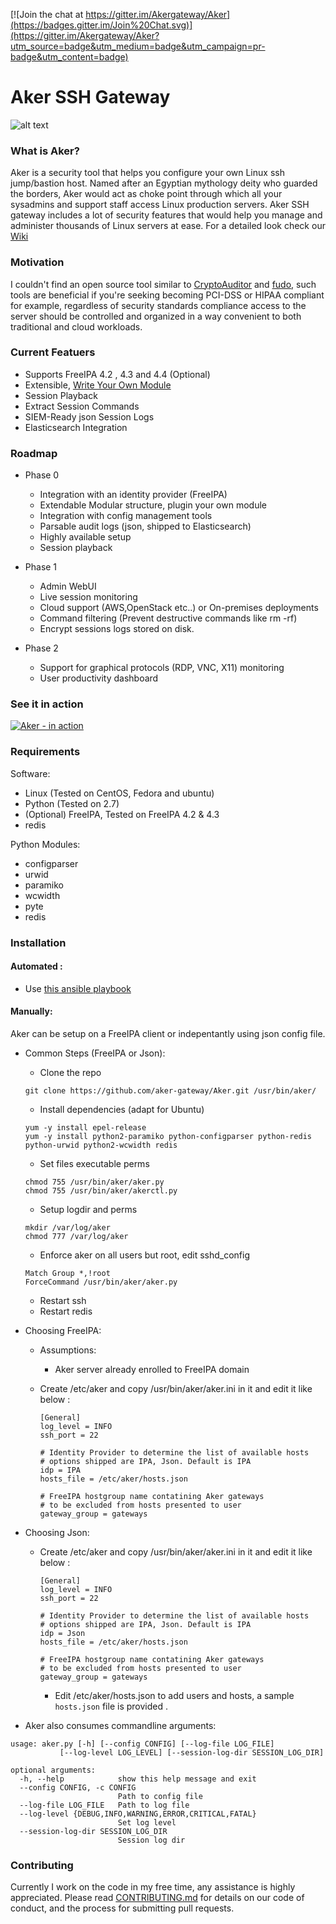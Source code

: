 [![Join the chat at https://gitter.im/Akergateway/Aker](https://badges.gitter.im/Join%20Chat.svg)](https://gitter.im/Akergateway/Aker?utm_source=badge&utm_medium=badge&utm_campaign=pr-badge&utm_content=badge)

# Aker SSH Gateway
![alt text](aker_logo.png "Aker")


### What is Aker?
Aker is a security tool that helps you configure your own Linux ssh jump/bastion host. Named after an Egyptian mythology deity who guarded the borders, Aker would act as choke point through which all your sysadmins and support staff access Linux production servers. Aker SSH gateway includes a lot of security features that would help you manage and administer thousands of Linux servers at ease. For a detailed look check our [Wiki](https://github.com/aker-gateway/Aker/wiki)  


### Motivation
I couldn't find an open source tool similar to [CryptoAuditor](https://www.ssh.com/products/cryptoauditor/) and [fudo](http://www.wheelsystems.com/en/products/wheel-fudo-psm/), such tools  are beneficial if you're seeking becoming PCI-DSS or HIPAA compliant for example, regardless of security standards compliance access to the server should be controlled and organized in a way convenient to both traditional and cloud workloads.


### Current Featuers

* Supports FreeIPA 4.2 , 4.3 and 4.4 (Optional)
* Extensible, [Write Your Own Module](https://github.com/aker-gateway/Aker/wiki/IdP-Modules#writing-your-custom-idp-module)
* Session Playback
* Extract Session Commands
* SIEM-Ready json Session Logs
* Elasticsearch Integration

### Roadmap
* Phase 0
    * Integration with an identity provider (FreeIPA)
    * Extendable Modular structure, plugin your own module
    * Integration with config management tools
    * Parsable audit logs (json, shipped to Elasticsearch)
    * Highly available setup
    * Session playback


* Phase 1
    * Admin WebUI
    * Live session monitoring
    * Cloud support (AWS,OpenStack etc..) or On-premises deployments
    * Command filtering (Prevent destructive commands like rm -rf)
    * Encrypt sessions logs stored on disk.


* Phase 2
    * Support for graphical protocols (RDP, VNC, X11) monitoring
    * User productivity dashboard


### See it in action
[![Aker - in action](https://i1.ytimg.com/vi/O-boM3LbVT4/hqdefault.jpg)](https://www.youtube.com/watch?v=H6dCCw666Xw)


### Requirements
Software:
* Linux (Tested on CentOS, Fedora and ubuntu)
* Python (Tested on 2.7)
* (Optional) FreeIPA, Tested on FreeIPA 4.2 & 4.3
* redis

Python Modules:
* configparser
* urwid
* paramiko
* wcwidth
* pyte
* redis

### Installation


#### Automated :
* Use [this ansible playbook](https://github.com/aker-gateway/aker-freeipa-playbook)


#### Manually:
Aker can be setup on a FreeIPA client or indepentantly using json config file.

* Common Steps (FreeIPA or Json):

    * Clone the repo
    ```
    git clone https://github.com/aker-gateway/Aker.git /usr/bin/aker/
    ```

    * Install dependencies (adapt for Ubuntu)
    ```
    yum -y install epel-release
    yum -y install python2-paramiko python-configparser python-redis python-urwid python2-wcwidth redis
    ```

    * Set files executable perms
    ```
    chmod 755 /usr/bin/aker/aker.py
    chmod 755 /usr/bin/aker/akerctl.py
    ```

    * Setup logdir and perms
    ```
    mkdir /var/log/aker
    chmod 777 /var/log/aker
    ```

    * Enforce aker on all users but root, edit sshd_config
    ```
    Match Group *,!root
    ForceCommand /usr/bin/aker/aker.py
    ```

    * Restart ssh
    * Restart redis


* Choosing FreeIPA:
    * Assumptions:
        * Aker server already enrolled to FreeIPA domain

    * Create /etc/aker and copy /usr/bin/aker/aker.ini in it and edit it like below :
      ```
      [General]
      log_level = INFO
      ssh_port = 22

      # Identity Provider to determine the list of available hosts
      # options shipped are IPA, Json. Default is IPA
      idp = IPA
      hosts_file = /etc/aker/hosts.json

      # FreeIPA hostgroup name contatining Aker gateways
      # to be excluded from hosts presented to user
      gateway_group = gateways
      ```


* Choosing Json:
    * Create /etc/aker and copy /usr/bin/aker/aker.ini in it and edit it like below :
      ```
      [General]
      log_level = INFO
      ssh_port = 22

      # Identity Provider to determine the list of available hosts
      # options shipped are IPA, Json. Default is IPA
      idp = Json
      hosts_file = /etc/aker/hosts.json

      # FreeIPA hostgroup name contatining Aker gateways
      # to be excluded from hosts presented to user
      gateway_group = gateways
      ```

      * Edit /etc/aker/hosts.json to add users and hosts, a sample `hosts.json` file is provided .


* Aker also consumes commandline arguments:

```
usage: aker.py [-h] [--config CONFIG] [--log-file LOG_FILE]
           [--log-level LOG_LEVEL] [--session-log-dir SESSION_LOG_DIR]

optional arguments:
  -h, --help            show this help message and exit
  --config CONFIG, -c CONFIG
                        Path to config file
  --log-file LOG_FILE   Path to log file
  --log-level {DEBUG,INFO,WARNING,ERROR,CRITICAL,FATAL}
                        Set log level
  --session-log-dir SESSION_LOG_DIR
                        Session log dir
```

### Contributing
Currently I work on the code in my free time, any assistance is highly appreciated. Please read [CONTRIBUTING.md](CONTRIBUTING.md) for details on our code of conduct, and the process for submitting pull requests.
